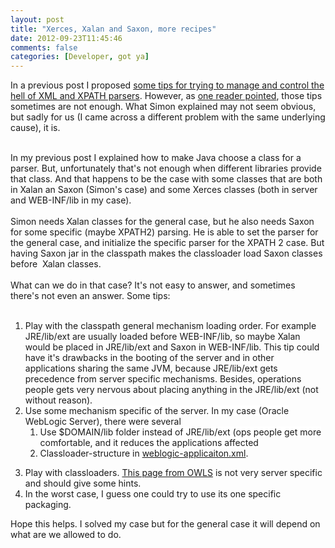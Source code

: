 ```yaml
---
layout: post
title: "Xerces, Xalan and Saxon, more recipes"
date: 2012-09-23T11:45:46
comments: false
categories: [Developer, got ya]
---
```


In a previous post I proposed [some tips for trying to manage and control the hell of XML and XPATH parsers](http://gonfva.blogspot.com/2012/01/xerces-and-xalan-recipes-for-win.html). However, as&nbsp;[one reader pointed](http://gonfva.blogspot.com/2012/01/xerces-and-xalan-recipes-for-win.html?showComment=1340120517700#c9002637107572975490), those tips sometimes are not enough. What Simon explained may not seem obvious, but sadly for us (I came across a different problem with the same underlying cause), it is.<br /><div><br /></div><div>In my previous post I explained how to make Java choose a class for a parser. But, unfortunately that's not enough when different libraries provide that class. And that happens to be the case with some classes that are both in Xalan an Saxon (Simon's case) and some Xerces classes (both in server and WEB-INF/lib in my case).&nbsp;</div><div><br /></div><div>Simon needs Xalan classes for the general case, but he also needs Saxon for some specific (maybe XPATH2) parsing. He is able to set the parser for the general case, and initialize the specific parser for the XPATH 2 case. But having Saxon jar in the classpath makes the classloader load Saxon classes before &nbsp;Xalan classes.&nbsp;</div><div><br /></div><div>What can we do in that case? It's not easy to answer, and sometimes there's not even an answer. Some tips:</div><div><br /></div><div><ol><li>Play with the classpath general mechanism loading order. For example JRE/lib/ext are usually loaded before WEB-INF/lib, so maybe Xalan would be placed in JRE/lib/ext and Saxon in WEB-INF/lib. This tip could have it's drawbacks in the booting of the server and in other applications sharing the same JVM, because JRE/lib/ext gets precedence from server specific mechanisms. Besides, operations people gets very nervous about placing anything in the JRE/lib/ext (not without reason).</li><li><span style="background-color: white;">Use some mechanism specific of the server. In my case (Oracle WebLogic Server), there were several</span><ol><li><span style="background-color: white;">Use $DOMAIN/lib folder instead of JRE/lib/ext (ops people get more comfortable, and it reduces the applications affected</span></li><li>Classloader-structure in [weblogic-applicaiton.xml](http://weblogic-applicaiton.xml/).


<span style="background-color: white;"></span></li></ol></li><li>Play with classloaders. [This page from OWLS](http://docs.oracle.com/cd/E15051_01/wls/docs103/programming/classloading.html) is not very server specific and should give some hints.</li><li>In the worst case, I guess one could try to use its one specific packaging.</li></ol><div>Hope this helps. I solved my case but for the general case it will depend on what are we allowed to do.</div></div>
